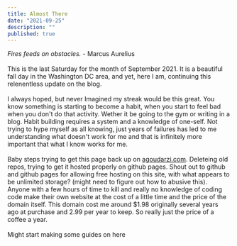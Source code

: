 ```yaml
---
title: Almost There
date: "2021-09-25"
description: ""
published: true
---
```


_Fires feeds on obstacles._ - Marcus Aurelius
\
\
This is the last Saturday for the month of September 2021. It is a beautiful fall day in the Washington DC area, and yet, here I am, continuing this relenentless update on the blog.
\
\
I always hoped, but never Imagined my streak would be this great. You know something is starting to become a habit, when you start to feel bad when you don't do that activity. Wether it be going to the gym or writing in a blog. Habit building requires a system and a knowledge of one-self. Not trying to hype myself as all knowing, just years of failures has led to me understanding what doesn't work for me and that is infinitely more important that what I know works for me.
\
\
Baby steps trying to get this page back up on [agoudarzi.com](https://agoudarzi.com). Deleteing old repos, trying to get it hosted properly on github pages. Shout out to github and github pages for allowing free hosting on this site, with what appears to be unlimited storage? (might need to figure out how to abusive this). Anyone with a few hours of time to kill and really no knowledge of coding code make their own website at the cost of a little time and the price of the domain itself. This domain cost me around \$1.98 originally several years ago at purchase and 2.99 per year to keep. So really just the price of a coffee a year.
\
\
Might start making some guides on here
